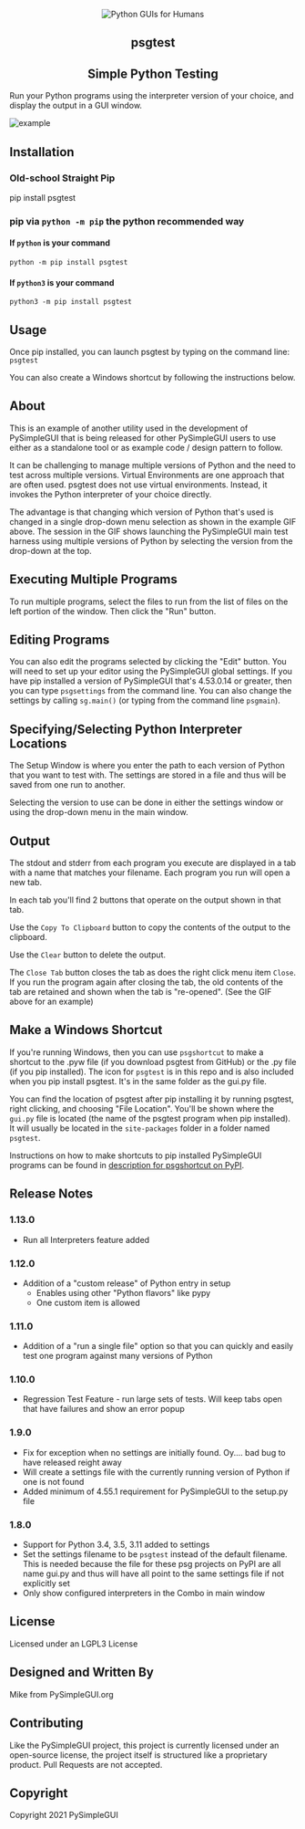 
<p align="center">
  <img src="https://raw.githubusercontent.com/PySimpleGUI/PySimpleGUI/master/images/for_readme/Logo%20with%20text%20for%20GitHub%20Top.png" alt="Python GUIs for Humans">
  <h2 align="center">psgtest</h2>
  <h2 align="center">Simple Python Testing</h2>
</p>

Run your Python programs using the interpreter version of your choice, and display the output in a GUI window.

![example](https://raw.githubusercontent.com/PySimpleGUI/psgtest/main/images_for_readme/psgtest_example.gif?token=ALAGMY7OEDZBCYVS7LEZP33BRUQGC)

## Installation

### Old-school Straight Pip

pip install psgtest

### pip via `python -m pip` the python recommended way

#### If `python` is your command

`python -m pip install psgtest`

#### If `python3` is your command

`python3 -m pip install psgtest`

## Usage

Once pip installed, you can launch psgtest by typing on the command line:  
`psgtest`

You can also create a Windows shortcut by following the instructions below.

## About

This is an example of another utility used in the development of PySimpleGUI that is being released for other PySimpleGUI users to use either as a standalone tool or as example code / design pattern to follow.

It can be challenging to manage multiple versions of Python and the need to test across multiple versions.  Virtual Environments are one approach that are often used.  psgtest does not use virtual environments.  Instead, it invokes the Python interpreter of your choice directly.

The advantage is that changing which version of Python that's used is changed in a single drop-down menu selection as shown in the example GIF above.  The session in the GIF shows launching the PySimpleGUI main test harness using multiple versions of Python by selecting the version from the drop-down at the top.

## Executing Multiple Programs

To run multiple programs, select the files to run from the list of files on the left portion of the window.  Then click the "Run" button.


## Editing Programs

You can also edit the programs selected by clicking the "Edit" button.  You will need to set up your editor using the PySimpleGUI global settings.  If you have pip installed a version of PySimpleGUI that's 4.53.0.14 or greater, then you can type `psgsettings` from the command line.  You can also change the settings by calling `sg.main()` (or typing from the command line `psgmain`).

## Specifying/Selecting Python Interpreter Locations

The Setup Window is where you enter the path to each version of Python that you want to test with.  The settings are stored in a file and thus will be saved from one run to another.

Selecting the version to use can be done in either the settings window or using the drop-down menu in the main window.

## Output

The stdout and stderr from each program you execute are  displayed in a tab with a name that matches your filename.  Each program you run will open a new tab.

In each tab you'll find 2 buttons that operate on the output shown in that tab.

Use the `Copy To Clipboard` button to copy the contents of the output to the clipboard.  

Use the `Clear` button to delete the output.

The `Close Tab` button closes the tab as does the right click menu item `Close`.  If you run the program again after closing the tab, the old contents of the tab are retained and shown when the tab is "re-opened".  (See the GIF above for an example)

## Make a Windows Shortcut

If you're running Windows, then you can use `psgshortcut` to make a shortcut to the .pyw file (if you download psgtest from GitHub) or the .py file (if you pip installed).  The icon for `psgtest` is in this repo and is also included when you pip install psgtest.  It's in the same folder as the gui.py file.  

You can find the location of psgtest after pip installing it by running psgtest, right clicking, and choosing "File Location".  You'll be shown where the `gui.py` file is located (the name of the psgtest program when pip installed).  It will usually be located in the `site-packages` folder in a folder named  `psgtest`.

Instructions on how to make shortcuts to pip installed PySimpleGUI programs can be found in [description for psgshortcut on PyPI](https://pypi.org/project/psgshortcut/).


## Release Notes


### 1.13.0

* Run all Interpreters feature added

### 1.12.0

* Addition of a "custom release" of Python entry in setup
	* Enables using other "Python flavors" like pypy
	* One custom item is allowed

### 1.11.0

* Addition of a "run a single file" option so that you can quickly and easily test one program against many versions of Python

### 1.10.0

* Regression Test Feature - run large sets of tests.  Will keep tabs open that have failures and show an error popup

### 1.9.0

* Fix for exception when no settings are initially found.  Oy.... bad bug to have released reight away
* Will create a settings file with the currently running version of Python if one is not found
* Added minimum of 4.55.1 requirement for PySimpleGUI to the setup.py file

### 1.8.0

* Support for Python 3.4, 3.5, 3.11 added to settings 
* Set the settings filename to be `psgtest` instead of the default filename. This is needed because the file for these psg projects on PyPI are all name gui.py and thus will have all point to the same settings file if not explicitly set
* Only show configured interpreters in the Combo in main window     

## License

Licensed under an LGPL3 License

## Designed and Written By

Mike from PySimpleGUI.org

## Contributing

Like the PySimpleGUI project, this project is currently licensed under an open-source license, the project itself is structured like a proprietary product. Pull Requests are not accepted.

## Copyright

Copyright 2021 PySimpleGUI
